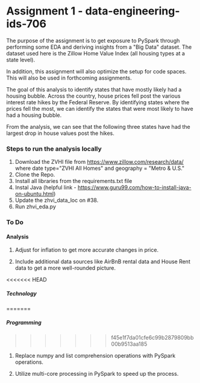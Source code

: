 # Assignment 1 - data-engineering-ids-706
The purpose of the assignment is to get exposure to PySpark through performing some EDA and deriving insights from a "Big Data" dataset. The dataset used here is the Zillow Home Value Index (all housing types at a state level). 

In addition, this assignment will also optimize the setup for code spaces. This will also be used in forthcoming assignments. 

The goal of this analysis to identify states that have mostly likely had a housing bubble. Across the country, house prices fell post the various interest rate hikes by the Federal Reserve. By identifying states where the prices fell the most, we can identify the states that were most likely to have had a housing bubble. 

From the analysis, we can see that the following three states have had the largest drop in house values post the hikes. 

### Steps to run the analysis locally 
1. Download the ZVHI file from https://www.zillow.com/research/data/ where date type="ZVHI All Homes" and geography = "Metro & U.S." 
2. Clone the Repo.
3. Install all libraries from the requirements.txt file
4. Instal Java (helpful link - https://www.guru99.com/how-to-install-java-on-ubuntu.html)
5. Update the zhvi_data_loc on #38. 
6. Run zhvi_eda.py



### To Do 
#### Analysis 
1. Adjust for inflation to get more accurate changes in price. 

2. Include additional data sources like AirBnB rental data and House Rent data to get a more well-rounded picture. 

<<<<<<< HEAD
##### Technology 
=======

##### Programming 
>>>>>>> f45e1f7da01cfe6c99b2879809bb00b9513aa185
1. Replace numpy and list comprehension operations with PySpark operations. 

2. Utilize multi-core processing in PySpark to speed up the process. 
